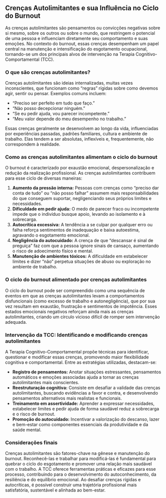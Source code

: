 
## Crenças Autolimitantes e sua Influência no Ciclo do Burnout

As crenças autolimitantes são pensamentos ou convicções negativas sobre si mesmo, sobre os outros ou sobre o mundo, que restringem o potencial de uma pessoa e influenciam diretamente seu comportamento e suas emoções. No contexto do burnout, essas crenças desempenham um papel central na manutenção e intensificação do esgotamento ocupacional, tornando-se um dos principais alvos de intervenção na Terapia Cognitivo-Comportamental (TCC).

### O que são crenças autolimitantes?

Crenças autolimitantes são ideias internalizadas, muitas vezes inconscientes, que funcionam como “regras” rígidas sobre como devemos agir, sentir ou pensar. Exemplos comuns incluem:

- “Preciso ser perfeito em tudo que faço.”
- “Não posso decepcionar ninguém.”
- “Se eu pedir ajuda, vou parecer incompetente.”
- “Meu valor depende do meu desempenho no trabalho.”

Essas crenças geralmente se desenvolvem ao longo da vida, influenciadas por experiências passadas, padrões familiares, cultura e ambiente de trabalho. Elas tendem a ser absolutas, inflexíveis e, frequentemente, não correspondem à realidade.

### Como as crenças autolimitantes alimentam o ciclo do burnout

O burnout é caracterizado por exaustão emocional, despersonalização e redução da realização profissional. As crenças autolimitantes contribuem para esse ciclo de diversas maneiras:

1. **Aumento da pressão interna:** Pessoas com crenças como “preciso dar conta de tudo” ou “não posso falhar” assumem mais responsabilidades do que conseguem suportar, negligenciando seus próprios limites e necessidades.
2. **Dificuldade em pedir ajuda:** O medo de parecer fraco ou incompetente impede que o indivíduo busque apoio, levando ao isolamento e à sobrecarga.
3. **Autocrítica excessiva:** A tendência a se culpar por qualquer erro ou falha reforça sentimentos de inadequação e baixa autoestima, agravando o esgotamento emocional.
4. **Negligência do autocuidado:** A crença de que “descansar é sinal de preguiça” faz com que a pessoa ignore sinais de cansaço, aumentando o risco de adoecimento físico e mental.
5. **Manutenção de ambientes tóxicos:** A dificuldade em estabelecer limites e dizer “não” perpetua situações de abuso ou exploração no ambiente de trabalho.

### O ciclo do burnout alimentado por crenças autolimitantes

O ciclo do burnout pode ser compreendido como uma sequência de eventos em que as crenças autolimitantes levam a comportamentos disfuncionais (como excesso de trabalho e autonegligência), que por sua vez resultam em exaustão, frustração e sentimentos de impotência. Esses estados emocionais negativos reforçam ainda mais as crenças autolimitantes, criando um círculo vicioso difícil de romper sem intervenção adequada.

### Intervenção da TCC: Identificando e modificando crenças autolimitantes

A Terapia Cognitivo-Comportamental propõe técnicas para identificar, questionar e modificar essas crenças, promovendo maior flexibilidade cognitiva e comportamental. Entre as estratégias utilizadas, destacam-se:

- **Registro de pensamentos:** Anotar situações estressantes, pensamentos automáticos e emoções associadas ajuda a tornar as crenças autolimitantes mais conscientes.
- **Reestruturação cognitiva:** Consiste em desafiar a validade das crenças autolimitantes, buscando evidências a favor e contra, e desenvolvendo pensamentos alternativos mais realistas e funcionais.
- **Treinamento em assertividade:** Aprender a expressar necessidades, estabelecer limites e pedir ajuda de forma saudável reduz a sobrecarga e o risco de burnout.
- **Promoção do autocuidado:** Incentivar a valorização do descanso, lazer e bem-estar como componentes essenciais da produtividade e da saúde mental.

### Considerações finais

Crenças autolimitantes são fatores-chave na gênese e manutenção do burnout. Reconhecê-las e trabalhar para modificá-las é fundamental para quebrar o ciclo do esgotamento e promover uma relação mais saudável com o trabalho. A TCC oferece ferramentas práticas e eficazes para esse processo, contribuindo para o desenvolvimento do autoconhecimento, da resiliência e do equilíbrio emocional. Ao desafiar crenças rígidas e autocríticas, é possível construir uma trajetória profissional mais satisfatória, sustentável e alinhada ao bem-estar.
```

